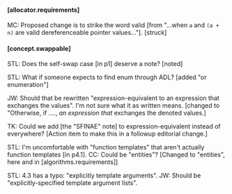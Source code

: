 #### [allocator.requirements]
MC: Proposed change is to strike the word valid [from "...when `a` and `(a + n)` are
valid dereferenceable pointer values..."]. [struck]

#### [concept.swappable]
STL: Does the self-swap case [in p1] deserve a note? [noted]

STL: What if someone expects to find enum through ADL? [added "or enumeration"]

JW: Should that be rewritten "expression-equivalent to an expression that exchanges the values". I'm not sure what it as written means. [changed to "Otherwise, if ...., *an expression that* exchanges the denoted values.]

TK: Could we add [the "SFINAE" note] to expression-equivalent instead of everywhere? [Action item to make this in a followup editorial change.]

STL: I'm uncomfortable with "function templates" that aren't actually function templates [in p4.1]. CC: Could be "entities"? [Changed to "entities", here and in [algorithms.requirements]]

STL: 4.3 has a typo: "explicitly template arguments". JW: Should be "explicitly-specified template argument lists".
